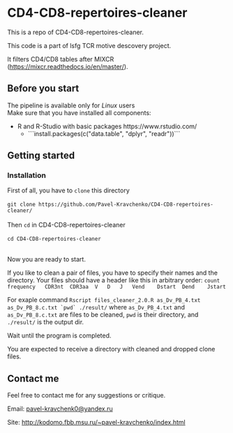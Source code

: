 # CD4-CD8-repertoires-cleaner

This is a repo of CD4-CD8-repertoires-cleaner. 


This code is a part of lsfg TCR motive descovery project.

It filters CD4/CD8 tables after MIXCR (https://mixcr.readthedocs.io/en/master/). 

## Before you start

The pipeline is available only for <i>Linux</i> users </br>
Make sure that you have installed all components:
<ul>
<li>R and R-Studio with basic packages https://www.rstudio.com/
  <ul>
<li>```install.packages(c("data.table", "dplyr", "readr"))```
</ul>
</ul>


## Getting started

### Installation

First of all, you have to ```clone``` this directory</br></br>
```git clone https://github.com/Pavel-Kravchenko/CD4-CD8-repertoires-cleaner/```</br></br>
Then ```cd``` in CD4-CD8-repertoires-cleaner</br></br>
```cd CD4-CD8-repertoires-cleaner```</br></br>

Now you are ready to start.

If you like to clean a pair of files, you have to specify their names and the directory.
Your files should have a header like this in arbitrary order: 
```count	frequency	CDR3nt	CDR3aa	V	D	J	Vend	Dstart	Dend	Jstart```


For exaple command 
```Rscript files_cleaner_2.0.R as_Dv_PB_4.txt as_Dv_PB_8.c.txt `pwd` ./result/``` where `as_Dv_PB_4.txt` and  `as_Dv_PB_8.c.txt` are files to be cleaned, `pwd` is their directory, and `./result/` is the output dir.

Wait until the program is completed.

You are expected to receive a directory with cleaned and dropped clone files.

## Contact me

Feel free to contact me for any suggestions or critique.

Email: pavel-kravchenk0@yandex.ru 

Site: http://kodomo.fbb.msu.ru/~pavel-kravchenko/index.html 
